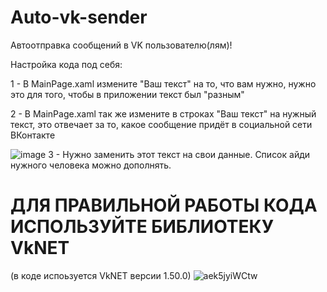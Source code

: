# Auto-vk-sender
Автоотправка сообщений в VK пользователю(лям)!

Настройка кода под себя:

1 - В MainPage.xaml измените "Ваш текст" на то, что вам нужно, нужно это для того, чтобы в приложении текст был "разным"

2 - В MainPage.xaml так же измените в строках "Ваш текст" на нужный текст, это отвечает за то, какое сообщение придёт в социальной сети ВКонтакте

![image](https://github.com/MustBeAltF4/Auto-vk-sender/assets/90697465/a6da14bc-ed72-4914-aa71-5e9856608abc)
3 - Нужно заменить этот текст на свои данные. Список айди нужного человека можно дополнять.
# ДЛЯ ПРАВИЛЬНОЙ РАБОТЫ КОДА ИСПОЛЬЗУЙТЕ БИБЛИОТЕКУ VkNET 
   (в коде испоьзуется VkNET версии 1.50.0)
![aek5jyiWCtw](https://github.com/MustBeAltF4/Auto-vk-sender/assets/90697465/3868a1d0-e3ac-4f98-9341-fb8acea44909)
